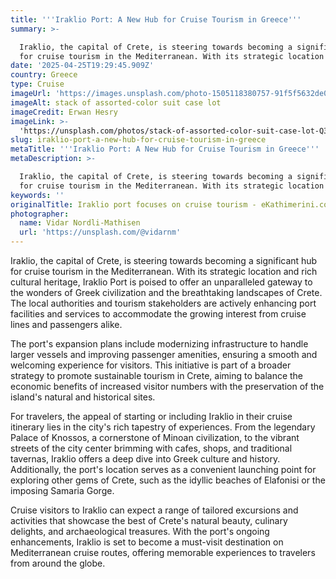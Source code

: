 ```yaml
---
title: '''Iraklio Port: A New Hub for Cruise Tourism in Greece'''
summary: >-

  Iraklio, the capital of Crete, is steering towards becoming a significant hub
  for cruise tourism in the Mediterranean. With its strategic location an...
date: '2025-04-25T19:29:45.909Z'
country: Greece
type: Cruise
imageUrl: 'https://images.unsplash.com/photo-1505118380757-91f5f5632de0'
imageAlt: stack of assorted-color suit case lot
imageCredit: Erwan Hesry
imageLink: >-
  'https://unsplash.com/photos/stack-of-assorted-color-suit-case-lot-Q34YB7yjAxA'
slug: iraklio-port-a-new-hub-for-cruise-tourism-in-greece
metaTitle: '''Iraklio Port: A New Hub for Cruise Tourism in Greece'''
metaDescription: >-

  Iraklio, the capital of Crete, is steering towards becoming a significant hub
  for cruise tourism in the Mediterranean. With its strategic location an...
keywords: ''
originalTitle: Iraklio port focuses on cruise tourism - eKathimerini.com
photographer:
  name: Vidar Nordli-Mathisen
  url: 'https://unsplash.com/@vidarnm'
---
```






Iraklio, the capital of Crete, is steering towards becoming a significant hub for cruise tourism in the Mediterranean. With its strategic location and rich cultural heritage, Iraklio Port is poised to offer an unparalleled gateway to the wonders of Greek civilization and the breathtaking landscapes of Crete. The local authorities and tourism stakeholders are actively enhancing port facilities and services to accommodate the growing interest from cruise lines and passengers alike.

The port's expansion plans include modernizing infrastructure to handle larger vessels and improving passenger amenities, ensuring a smooth and welcoming experience for visitors. This initiative is part of a broader strategy to promote sustainable tourism in Crete, aiming to balance the economic benefits of increased visitor numbers with the preservation of the island's natural and historical sites.

For travelers, the appeal of starting or including Iraklio in their cruise itinerary lies in the city's rich tapestry of experiences. From the legendary Palace of Knossos, a cornerstone of Minoan civilization, to the vibrant streets of the city center brimming with cafes, shops, and traditional tavernas, Iraklio offers a deep dive into Greek culture and history. Additionally, the port's location serves as a convenient launching point for exploring other gems of Crete, such as the idyllic beaches of Elafonisi or the imposing Samaria Gorge.

Cruise visitors to Iraklio can expect a range of tailored excursions and activities that showcase the best of Crete's natural beauty, culinary delights, and archaeological treasures. With the port's ongoing enhancements, Iraklio is set to become a must-visit destination on Mediterranean cruise routes, offering memorable experiences to travelers from around the globe.

